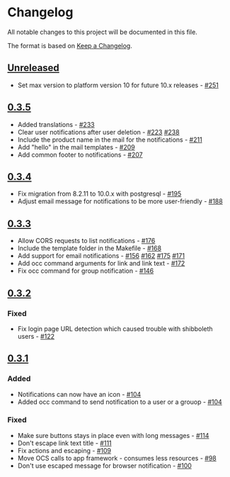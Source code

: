 # Changelog

All notable changes to this project will be documented in this file.

The format is based on [Keep a Changelog](http://keepachangelog.com/en/1.0.0/).

## [Unreleased]
- Set max version to platform version 10 for future 10.x releases - [#251](https://github.com/owncloud/notifications/issues/251)

## [0.3.5]

- Added translations - [#233](https://github.com/owncloud/notifications/issues/233)
- Clear user notifications after user deletion - [#223](https://github.com/owncloud/notifications/issues/223) [#238](https://github.com/owncloud/notifications/issues/238)
- Include the product name in the mail for the notifications - [#211](https://github.com/owncloud/notifications/issues/211)
- Add "hello" in the mail templates - [#209](https://github.com/owncloud/notifications/issues/209)
- Add common footer to notifications - [#207](https://github.com/owncloud/notifications/issues/207)

## [0.3.4]

- Fix migration from 8.2.11 to 10.0.x with postgresql - [#195](https://github.com/owncloud/notifications/issues/195)
- Adjust email message for notifications to be more user-friendly - [#188](https://github.com/owncloud/notifications/issues/188)

## [0.3.3]

- Allow CORS requests to list notifications - [#176](https://github.com/owncloud/notifications/issues/176)
- Include the template folder in the Makefile - [#168](https://github.com/owncloud/notifications/issues/168)
- Add support for email notifications - [#156](https://github.com/owncloud/notifications/issues/156) [#162](https://github.com/owncloud/notifications/issues/162) [#175](https://github.com/owncloud/notifications/issues/175) [#171](https://github.com/owncloud/notifications/issues/171)
- Add occ command arguments for link and link text - [#172](https://github.com/owncloud/notifications/issues/172)
- Fix occ command for group notification - [#146](https://github.com/owncloud/notifications/issues/146)

## [0.3.2]
### Fixed
- Fix login page URL detection which caused trouble with shibboleth users - [#122](https://github.com/owncloud/notifications/issues/122)

## [0.3.1]
### Added
- Notifications can now have an icon - [#104](https://github.com/owncloud/notifications/issues/104)
- Added occ command to send notification to a user or a grouop - [#104](https://github.com/owncloud/notifications/issues/104)

### Fixed
- Make sure buttons stays in place even with long messages - [#114](https://github.com/owncloud/notifications/issues/114)
- Don't escape link text title - [#111](https://github.com/owncloud/notifications/issues/111)
- Fix actions and escaping - [#109](https://github.com/owncloud/notifications/issues/109)
- Move OCS calls to app framework - consumes less resources - [#98](https://github.com/owncloud/notifications/pull/98)
- Don't use escaped message for browser notification - [#100](https://github.com/owncloud/notifications/pull/100)

[Unreleased]: https://github.com/owncloud/notifications/compare/v10.0.10...stable10
[0.3.5]: https://github.com/owncloud/notifications/compare/v10.0.9...v10.0.10
[0.3.4]: https://github.com/owncloud/notifications/compare/v10.0.8...v10.0.9
[0.3.3]: https://github.com/owncloud/notifications/compare/v10.0.4...v10.0.8
[0.3.2]: https://github.com/owncloud/notifications/compare/v10.0.3...v10.0.4
[0.3.1]: https://github.com/owncloud/notifications/compare/v10.0.2...v10.0.4RC2

